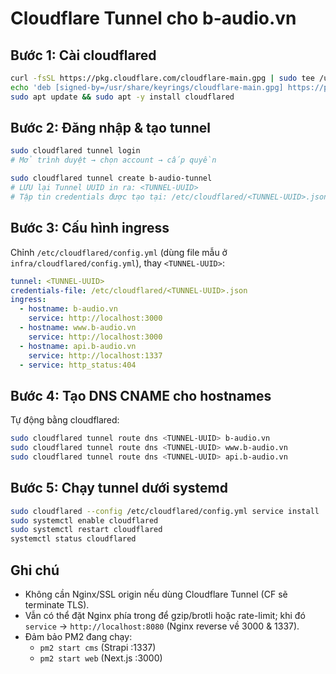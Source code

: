 # Cloudflare Tunnel cho b-audio.vn

## Bước 1: Cài cloudflared
```bash
curl -fsSL https://pkg.cloudflare.com/cloudflare-main.gpg | sudo tee /usr/share/keyrings/cloudflare-main.gpg >/dev/null
echo 'deb [signed-by=/usr/share/keyrings/cloudflare-main.gpg] https://pkg.cloudflare.com/cloudflared jammy main' | sudo tee /etc/apt/sources.list.d/cloudflared.list
sudo apt update && sudo apt -y install cloudflared
```

## Bước 2: Đăng nhập & tạo tunnel
```bash
sudo cloudflared tunnel login
# Mở trình duyệt → chọn account → cấp quyền

sudo cloudflared tunnel create b-audio-tunnel
# LƯU lại Tunnel UUID in ra: <TUNNEL-UUID>
# Tập tin credentials được tạo tại: /etc/cloudflared/<TUNNEL-UUID>.json
```

## Bước 3: Cấu hình ingress
Chỉnh `/etc/cloudflared/config.yml` (dùng file mẫu ở `infra/cloudflared/config.yml`), thay `<TUNNEL-UUID>`:

```yaml
tunnel: <TUNNEL-UUID>
credentials-file: /etc/cloudflared/<TUNNEL-UUID>.json
ingress:
  - hostname: b-audio.vn
    service: http://localhost:3000
  - hostname: www.b-audio.vn
    service: http://localhost:3000
  - hostname: api.b-audio.vn
    service: http://localhost:1337
  - service: http_status:404
```

## Bước 4: Tạo DNS CNAME cho hostnames
Tự động bằng cloudflared:
```bash
sudo cloudflared tunnel route dns <TUNNEL-UUID> b-audio.vn
sudo cloudflared tunnel route dns <TUNNEL-UUID> www.b-audio.vn
sudo cloudflared tunnel route dns <TUNNEL-UUID> api.b-audio.vn
```

## Bước 5: Chạy tunnel dưới systemd
```bash
sudo cloudflared --config /etc/cloudflared/config.yml service install
sudo systemctl enable cloudflared
sudo systemctl restart cloudflared
systemctl status cloudflared
```

## Ghi chú
- Không cần Nginx/SSL origin nếu dùng Cloudflare Tunnel (CF sẽ terminate TLS).
- Vẫn có thể đặt Nginx phía trong để gzip/brotli hoặc rate-limit; khi đó `service` → `http://localhost:8080` (Nginx reverse về 3000 & 1337).
- Đảm bảo PM2 đang chạy:
  - `pm2 start cms` (Strapi :1337)
  - `pm2 start web` (Next.js :3000)
